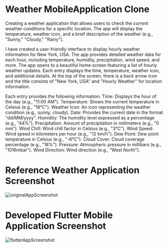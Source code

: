 # Weather MobileApplication Clone

Creating a weather application that allows users to check the current weather conditions for a specific location. The app will display the temperature, weather icon, and a brief description of the weather (e.g., "Sunny," "Cloudy," "Rainy").

I have created a user-friendly interface to display hourly weather information for New York, USA. The app provides detailed weather data for each hour, including temperature, humidity, precipitation, wind speed, and more. The app opens to a beautiful home screen featuring a list of hourly weather updates. Each entry displays the time, temperature, weather icon, and additional details. At the top of the screen, there is a back arrow icon and the title consists of "New York, USA" and "Hourly Weather" for location information.

Each entry provides the following information:
Time: Displays the hour of the day (e.g., "11:00 AM").
Temperature: Shows the current temperature in Celsius (e.g., "18°C").
Weather Icon: An icon representing the weather condition (e.g., sunny, cloudy).
Date: Provides the current date in the format "dd/MM/yyyy".
Humidity: The humidity level expressed as a percentage (e.g., "44%").
Precipitation: Amount of precipitation in millimeters (e.g., "0 mm").
Wind Chill: Wind chill factor in Celsius (e.g., "3°C").
Wind Speed: Wind speed in kilometers per hour (e.g., "12 km/h").
Dew Point: Dew point temperature in Celsius (e.g., "-6°C").
Cloud Cover: Cloud coverage percentage (e.g., "18%").
Pressure: Atmospheric pressure in millibars (e.g., "1016mbar").
Wind Direction: Wind direction (e.g., "West North").

# Reference Weather Application Screenshot
![originalAppScreenshot](https://github.com/Sumanth-Mahabaleshwar-Bhat/Weather-Application-Clone/assets/120843537/c992d036-0de7-4c45-ade0-1c7c1976ab5c)

# Developed Flutter Mobile Application Screenshot
![flutterAppScreenshot](https://github.com/Sumanth-Mahabaleshwar-Bhat/Weather-Application-Clone/assets/120843537/67381e3b-1ea1-440a-9d19-c4372462a4e8)



